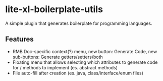 # lite-xl-boilerplate-utils

A simple plugin that generates boilerplate for programming languages.

## Features

- RMB Doc-specific context(?) menu, new button: Generate Code, new sub-buttons: Generate getters/setters/both
- Floating menu that allows selecting which attributes to generate code for / methods to implement (es. abstract methods)
- File auto-fill after creation (es. java, class/interface/enum files)
